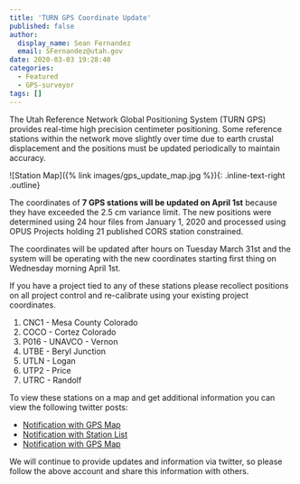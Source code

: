 ```yaml
---
title: 'TURN GPS Coordinate Update'
published: false
author:
  display_name: Sean Fernandez
  email: SFernandez@utah.gov
date: 2020-03-03 19:28:40
categories:
  - Featured
  - GPS-surveyor
tags: []
---
```


The Utah Reference Network Global Positioning System (TURN GPS) provides real-time high precision centimeter positioning. Some reference stations within the network move slightly over time due to earth crustal displacement and the positions must be updated periodically to maintain accuracy.

![Station Map]({% link images/gps_update_map.jpg %}){: .inline-text-right .outline}

The coordinates of **7 GPS stations will be updated on April 1st** because they have exceeded the 2.5 cm variance limit. The new positions were determined using 24 hour files from January 1, 2020 and processed using OPUS Projects holding 21 published CORS station constrained.

The coordinates will be updated after hours on Tuesday March 31st and the system will be operating with the new coordinates starting first thing on Wednesday morning April 1st.

If you have a project tied to any of these stations please recollect positions on all project control and re-calibrate using your existing project coordinates.

1. CNC1 - Mesa County Colorado
1. COCO - Cortez Colorado
1. P016 - UNAVCO - Vernon
1. UTBE - Beryl Junction
1. UTLN - Logan
1. UTP2 - Price
1. UTRC - Randolf

To view these stations on a map and get additional information you can view the following twitter posts:

- [Notification with GPS Map](https://twitter.com/UTSurveyor/status/1234914446486585344)
- [Notification with Station List](https://twitter.com/UTSurveyor/status/1234915989055107072)
- [Notification with GPS Map](https://twitter.com/UTSurveyor/status/1234916459698016256)

We will continue to provide updates and information via twitter, so please follow the above account and share this information with others.
